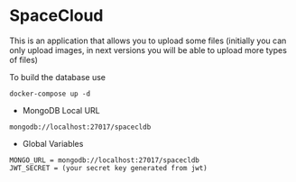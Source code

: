# SpaceCloud
This is an application that allows you to upload some files (initially you can only upload images, in next versions you will be able to upload more types of files)

To build the database use
```
docker-compose up -d
```

* MongoDB Local URL
```
mongodb://localhost:27017/spacecldb
```

* Global Variables
```
MONGO_URL = mongodb://localhost:27017/spacecldb
JWT_SECRET = (your secret key generated from jwt)
```
